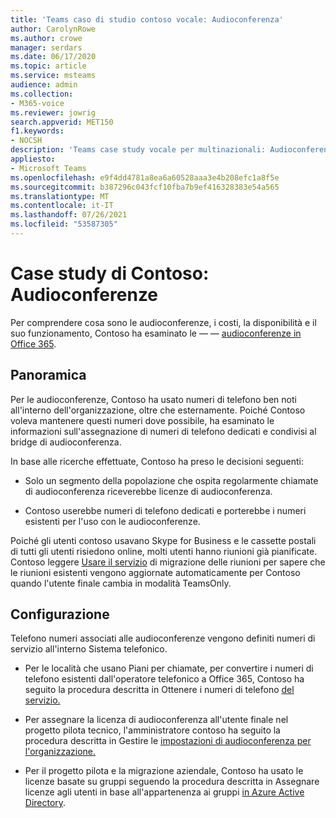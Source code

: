 ```yaml
---
title: 'Teams caso di studio contoso vocale: Audioconferenza'
author: CarolynRowe
ms.author: crowe
manager: serdars
ms.date: 06/17/2020
ms.topic: article
ms.service: msteams
audience: admin
ms.collection:
- M365-voice
ms.reviewer: jowrig
search.appverid: MET150
f1.keywords:
- NOCSH
description: 'Teams case study vocale per multinazionali: Audioconferenze'
appliesto:
- Microsoft Teams
ms.openlocfilehash: e9f4dd4781a8ea6a60528aaa3e4b208efc1a8f5e
ms.sourcegitcommit: b387296c043fcf10fba7b9ef416328383e54a565
ms.translationtype: MT
ms.contentlocale: it-IT
ms.lasthandoff: 07/26/2021
ms.locfileid: "53587305"
---
```

# <a name="contoso-case-study-audio-conferencing"></a>Case study di Contoso: Audioconferenze

Per comprendere cosa sono le audioconferenze, i costi, la disponibilità e il suo funzionamento, Contoso ha esaminato le &mdash; &mdash; [audioconferenze in Office 365](deploy-audio-conferencing-teams-landing-page.md). 

## <a name="overview"></a>Panoramica 

Per le audioconferenze, Contoso ha usato numeri di telefono ben noti all'interno dell'organizzazione, oltre che esternamente. Poiché Contoso voleva mantenere questi numeri dove possibile, ha esaminato le informazioni sull'assegnazione di numeri di telefono dedicati e condivisi al bridge di audioconferenza. 

In base alle ricerche effettuate, Contoso ha preso le decisioni seguenti: 

- Solo un segmento della popolazione che ospita regolarmente chiamate di audioconferenza riceverebbe licenze di audioconferenza. 

- Contoso userebbe numeri di telefono dedicati e porterebbe i numeri esistenti per l'uso con le audioconferenze.   

Poiché gli utenti contoso usavano Skype for Business e le cassette postali di tutti gli utenti risiedono online, molti utenti hanno riunioni già pianificate. Contoso leggere [Usare il servizio](/SkypeForBusiness/audio-conferencing-in-office-365/setting-up-the-meeting-migration-service-mms?bc=%2fmicrosoftteams%2fbreadcrumb%2ftoc.json&toc=%2fMicrosoftTeams%2ftoc.json) di migrazione delle riunioni per sapere che le riunioni esistenti vengono aggiornate automaticamente per Contoso quando l'utente finale cambia in modalità TeamsOnly.  


## <a name="configuration"></a>Configurazione

Telefono numeri associati alle audioconferenze vengono definiti numeri di servizio all'interno Sistema telefonico. 

- Per le località che usano Piani per chiamate, per convertire i numeri di telefono esistenti dall'operatore telefonico a Office 365, Contoso ha seguito la procedura descritta in Ottenere i numeri di telefono [del servizio.](getting-service-phone-numbers.md)

- Per assegnare la licenza di audioconferenza all'utente finale nel progetto pilota tecnico, l'amministratore contoso ha seguito la procedura descritta in Gestire le [impostazioni di audioconferenza per l'organizzazione.](manage-the-audio-conferencing-settings-for-my-organization-in-teams.md) 

- Per il progetto pilota e la migrazione aziendale, Contoso ha usato le licenze basate su gruppi seguendo la procedura descritta in Assegnare licenze agli utenti in base all'appartenenza ai gruppi [in Azure Active Directory](/azure/active-directory/users-groups-roles/licensing-groups-assign).  

 

